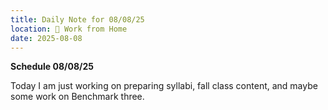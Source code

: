```yaml
---
title: Daily Note for 08/08/25
location: 🏡 Work from Home
date: 2025-08-08
---
```

**Schedule 08/08/25**

Today I am just working on preparing syllabi, fall class content, and maybe some work on Benchmark three.